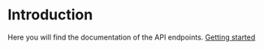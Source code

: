 # Introduction

Here you will find the documentation of the API endpoints. [Getting started](https://music-soul1-1.github.io/NureTimetableAPI.Docs/docs/getting-started.html)
